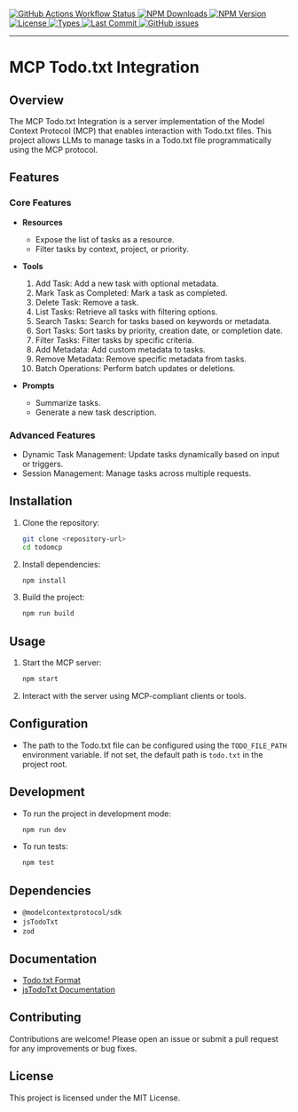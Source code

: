 [![GitHub Actions Workflow Status](https://img.shields.io/github/actions/workflow/status/guifelix/mcp-server-todotxt/release-please.yml)
![NPM Downloads](https://img.shields.io/npm/dy/mcp-server-todotxt)
![NPM Version](https://img.shields.io/npm/v/mcp-server-todotxt)
![License](https://img.shields.io/npm/l/mcp-server-todotxt)
![Types](https://img.shields.io/npm/types/mcp-server-todotxt)
![Last Commit](https://img.shields.io/github/last-commit/guifelix/mcp-server-todotxt)
![GitHub issues](https://img.shields.io/github/issues/guifelix/mcp-server-todotxt)](https://www.npmjs.com/package/mcp-server-todotxt)

---

# MCP Todo.txt Integration

## Overview

The MCP Todo.txt Integration is a server implementation of the Model Context Protocol (MCP) that enables interaction with Todo.txt files. This project allows LLMs to manage tasks in a Todo.txt file programmatically using the MCP protocol.

## Features

### Core Features
- **Resources**
  - Expose the list of tasks as a resource.
  - Filter tasks by context, project, or priority.

- **Tools**
  1. Add Task: Add a new task with optional metadata.
  2. Mark Task as Completed: Mark a task as completed.
  3. Delete Task: Remove a task.
  4. List Tasks: Retrieve all tasks with filtering options.
  5. Search Tasks: Search for tasks based on keywords or metadata.
  6. Sort Tasks: Sort tasks by priority, creation date, or completion date.
  7. Filter Tasks: Filter tasks by specific criteria.
  8. Add Metadata: Add custom metadata to tasks.
  9. Remove Metadata: Remove specific metadata from tasks.
  10. Batch Operations: Perform batch updates or deletions.

- **Prompts**
  - Summarize tasks.
  - Generate a new task description.

### Advanced Features
- Dynamic Task Management: Update tasks dynamically based on input or triggers.
- Session Management: Manage tasks across multiple requests.

## Installation

1. Clone the repository:
   ```bash
   git clone <repository-url>
   cd todomcp
   ```

2. Install dependencies:
   ```bash
   npm install
   ```

3. Build the project:
   ```bash
   npm run build
   ```

## Usage

1. Start the MCP server:
   ```bash
   npm start
   ```

2. Interact with the server using MCP-compliant clients or tools.

## Configuration

- The path to the Todo.txt file can be configured using the `TODO_FILE_PATH` environment variable. If not set, the default path is `todo.txt` in the project root.

## Development

- To run the project in development mode:
  ```bash
  npm run dev
  ```

- To run tests:
  ```bash
  npm test
  ```

## Dependencies

- `@modelcontextprotocol/sdk`
- `jsTodoTxt`
- `zod`

## Documentation

- [Todo.txt Format](https://github.com/todotxt/todo.txt)
- [jsTodoTxt Documentation](https://jstodotxt.velvetcache.org/)

## Contributing

Contributions are welcome! Please open an issue or submit a pull request for any improvements or bug fixes.

## License

This project is licensed under the MIT License.
